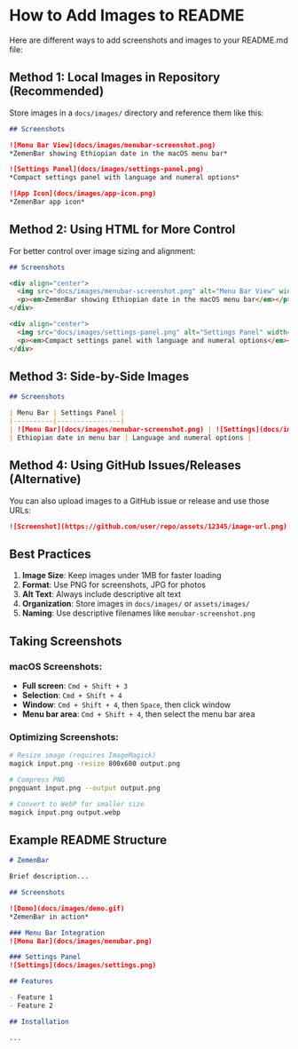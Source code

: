 # How to Add Images to README

Here are different ways to add screenshots and images to your README.md file:

## Method 1: Local Images in Repository (Recommended)

Store images in a `docs/images/` directory and reference them like this:

```markdown
## Screenshots

![Menu Bar View](docs/images/menubar-screenshot.png)
*ZemenBar showing Ethiopian date in the macOS menu bar*

![Settings Panel](docs/images/settings-panel.png)
*Compact settings panel with language and numeral options*

![App Icon](docs/images/app-icon.png)
*ZemenBar app icon*
```

## Method 2: Using HTML for More Control

For better control over image sizing and alignment:

```markdown
## Screenshots

<div align="center">
  <img src="docs/images/menubar-screenshot.png" alt="Menu Bar View" width="600">
  <p><em>ZemenBar showing Ethiopian date in the macOS menu bar</em></p>
</div>

<div align="center">
  <img src="docs/images/settings-panel.png" alt="Settings Panel" width="400">
  <p><em>Compact settings panel with language and numeral options</em></p>
</div>
```

## Method 3: Side-by-Side Images

```markdown
## Screenshots

| Menu Bar | Settings Panel |
|----------|----------------|
| ![Menu Bar](docs/images/menubar-screenshot.png) | ![Settings](docs/images/settings-panel.png) |
| Ethiopian date in menu bar | Language and numeral options |
```

## Method 4: Using GitHub Issues/Releases (Alternative)

You can also upload images to a GitHub issue or release and use those URLs:

```markdown
![Screenshot](https://github.com/user/repo/assets/12345/image-url.png)
```

## Best Practices

1. **Image Size**: Keep images under 1MB for faster loading
2. **Format**: Use PNG for screenshots, JPG for photos
3. **Alt Text**: Always include descriptive alt text
4. **Organization**: Store images in `docs/images/` or `assets/images/`
5. **Naming**: Use descriptive filenames like `menubar-screenshot.png`

## Taking Screenshots

### macOS Screenshots:
- **Full screen**: `Cmd + Shift + 3`
- **Selection**: `Cmd + Shift + 4`
- **Window**: `Cmd + Shift + 4`, then `Space`, then click window
- **Menu bar area**: `Cmd + Shift + 4`, then select the menu bar area

### Optimizing Screenshots:
```bash
# Resize image (requires ImageMagick)
magick input.png -resize 800x600 output.png

# Compress PNG
pngquant input.png --output output.png

# Convert to WebP for smaller size
magick input.png output.webp
```

## Example README Structure

```markdown
# ZemenBar

Brief description...

## Screenshots

![Demo](docs/images/demo.gif)
*ZemenBar in action*

### Menu Bar Integration
![Menu Bar](docs/images/menubar.png)

### Settings Panel
![Settings](docs/images/settings.png)

## Features

- Feature 1
- Feature 2

## Installation

...
```
